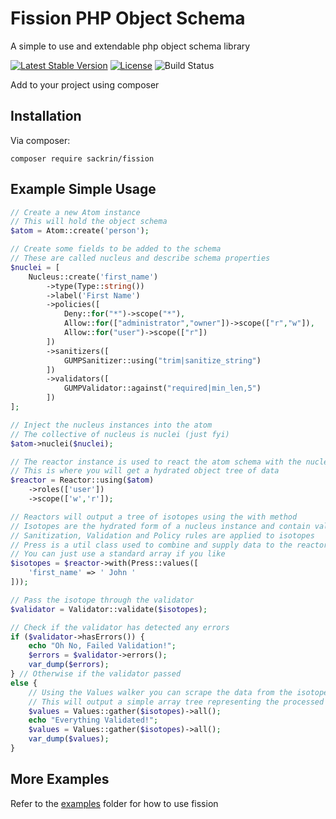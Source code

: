 # Fission PHP Object Schema

A simple to use and extendable php object schema library

<p>
<a href="https://packagist.org/packages/sackrin/fission"><img src="https://poser.pugx.org/sackrin/fission/v/stable.svg" alt="Latest Stable Version"></a>
<a href="https://packagist.org/packages/sackrin/fission"><img src="https://poser.pugx.org/sackrin/fission/license.svg" alt="License"></a>
<img src="https://travis-ci.org/sackrin/fission.svg?branch=master" alt="Build Status">
</p>

Add to your project using composer

## Installation

Via composer:

``
composer require sackrin/fission
``

## Example Simple Usage

```php
// Create a new Atom instance
// This will hold the object schema
$atom = Atom::create('person');

// Create some fields to be added to the schema
// These are called nucleus and describe schema properties
$nuclei = [
    Nucleus::create('first_name')
        ->type(Type::string())
        ->label('First Name')
        ->policies([
            Deny::for("*")->scope("*"),
            Allow::for(["administrator","owner"])->scope(["r","w"]),
            Allow::for("user")->scope(["r"])
        ])
        ->sanitizers([
            GUMPSanitizer::using("trim|sanitize_string")
        ])
        ->validators([
            GUMPValidator::against("required|min_len,5")
        ])
];

// Inject the nucleus instances into the atom
// The collective of nucleus is nuclei (just fyi)
$atom->nuclei($nuclei);

// The reactor instance is used to react the atom schema with the nuclei against data
// This is where you will get a hydrated object tree of data
$reactor = Reactor::using($atom)
    ->roles(['user'])
    ->scope(['w','r']);

// Reactors will output a tree of isotopes using the with method
// Isotopes are the hydrated form of a nucleus instance and contain values
// Sanitization, Validation and Policy rules are applied to isotopes
// Press is a util class used to combine and supply data to the reactor instance
// You can just use a standard array if you like
$isotopes = $reactor->with(Press::values([
    'first_name' => ' John '
]));

// Pass the isotope through the validator
$validator = Validator::validate($isotopes);

// Check if the validator has detected any errors
if ($validator->hasErrors()) {
    echo "Oh No, Failed Validation!";
    $errors = $validator->errors();
    var_dump($errors);
} // Otherwise if the validator passed 
else {
    // Using the Values walker you can scrape the data from the isotope tree
    // This will output a simple array tree representing the processed data
    $values = Values::gather($isotopes)->all();
    echo "Everything Validated!";
    $values = Values::gather($isotopes)->all();
    var_dump($values);
}

```

## More Examples

Refer to the [examples](examples/) folder for how to use fission